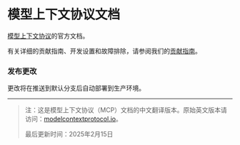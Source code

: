 # 模型上下文协议文档

[模型上下文协议](https://modelcontextprotocol.io)的官方文档。

有关详细的贡献指南、开发设置和故障排除，请参阅我们的[贡献指南](CONTRIBUTING.md)。

### 发布更改

更改将在推送到默认分支后自动部署到生产环境。

---

> 注：这是模型上下文协议（MCP）文档的中文翻译版本。原始英文版本请访问：[modelcontextprotocol.io](https://modelcontextprotocol.io)。
> 
> 最后更新时间：2025年2月15日
